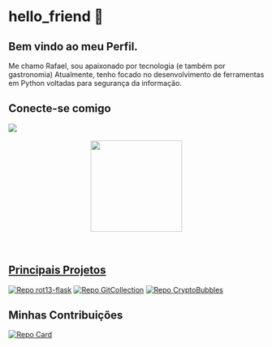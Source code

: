 
<div>
    <h1>hello_friend 👋 </h1>
    <h2>Bem vindo ao meu Perfil.</h2>
    <p> Me chamo Rafael, sou apaixonado por tecnologia (e também por gastronomia) 
        Atualmente, tenho focado no desenvolvimento de ferramentas em Python voltadas para segurança da informação. 
    </p>
</div>
<div>
    <h2>Conecte-se comigo</h2>
   <a href="https://www.linkedin.com/in/rafaelholder" target="_blank"><img src="https://img.shields.io/badge/-LinkedIn-%230077B5?style=for-the-badge&logo=linkedin&logoColor=white" target="_blank"></a>    
</div>
<br>
<div align="center">
  <a href="https://github.com/rafaelholder">
  <img height="180em" src="https://github-readme-stats.vercel.app/api/top-langs/?username=rafaelholder&layout=compact&langs_count=7&theme=tokyonight"/>
</div>
<br>
<br>

## Principais Projetos
[![Repo rot13-flask](https://github-readme-stats.vercel.app/api/pin/?username=rafaelholder&repo=rot13-flask&bg_color=000&border_color=30A3DC&show_icons=true&icon_color=30A3DC&title_color=E94D5F&text_color=FFF)](https://github.com/elidianaandrade/dio-lab-open-source)
[![Repo GitCollection](https://github-readme-stats.vercel.app/api/pin/?username=rafaelholder&repo=GitCollection&bg_color=000&border_color=30A3DC&show_icons=true&icon_color=30A3DC&title_color=E94D5F&text_color=FFF)](https://github.com/rafaelholder/GitCollection)
[![Repo CryptoBubbles](https://github-readme-stats.vercel.app/api/pin/?username=rafaelholder&repo=Crypto_Bubbles_BR&bg_color=000&border_color=30A3DC&show_icons=true&icon_color=30A3DC&title_color=E94D5F&text_color=FFF)](https://github.com/rafaelholder/Crypto_Bubbles_BR)
    

## Minhas Contribuições
[![Repo Card](https://github-readme-stats.vercel.app/api/pin/?username=83Rafa&repo=dio-lab-open-source&bg_color=000&border_color=30A3DC&show_icons=true&icon_color=30A3DC&title_color=E94D5F&text_color=FFF)](thhps://github.com/83Rafa/dio-lab-open-source)



